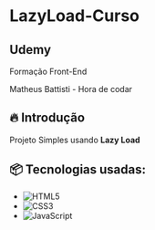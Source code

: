 <h1>LazyLoad-Curso</h1>

<h2>Udemy</h2>
Formação Front-End

Matheus Battisti - Hora de codar


## 🔥 Introdução
Projeto Simples usando **Lazy Load**

## 📦 Tecnologias usadas:

- ![HTML5](https://img.shields.io/badge/html5-%23E34F26.svg?style=for-the-badge&logo=html5&logoColor=white)
-	![CSS3](https://img.shields.io/badge/css3-%231572B6.svg?style=for-the-badge&logo=css3&logoColor=white)
-	![JavaScript](https://img.shields.io/badge/javascript-%23323330.svg?style=for-the-badge&logo=javascript&logoColor=%23F7DF1E)

